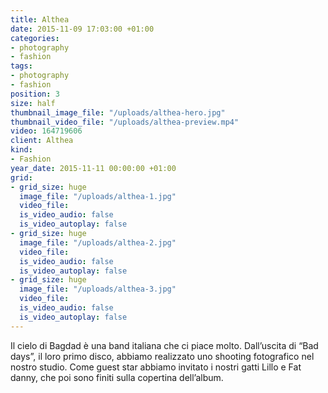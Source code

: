 ```yaml
---
title: Althea
date: 2015-11-09 17:03:00 +01:00
categories:
- photography
- fashion
tags:
- photography
- fashion
position: 3
size: half
thumbnail_image_file: "/uploads/althea-hero.jpg"
thumbnail_video_file: "/uploads/althea-preview.mp4"
video: 164719606
client: Althea
kind:
- Fashion
year_date: 2015-11-11 00:00:00 +01:00
grid:
- grid_size: huge
  image_file: "/uploads/althea-1.jpg"
  video_file: 
  is_video_audio: false
  is_video_autoplay: false
- grid_size: huge
  image_file: "/uploads/althea-2.jpg"
  video_file: 
  is_video_audio: false
  is_video_autoplay: false
- grid_size: huge
  image_file: "/uploads/althea-3.jpg"
  video_file: 
  is_video_audio: false
  is_video_autoplay: false
---
```


Il cielo di Bagdad è una band italiana che ci piace molto.
Dall’uscita di “Bad days”, il loro primo disco, abbiamo realizzato uno shooting fotografico nel nostro studio. Come guest star abbiamo invitato i nostri gatti Lillo e Fat danny, che poi sono finiti sulla copertina dell’album.
